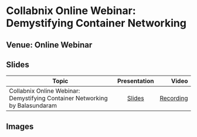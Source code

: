 # Collabnix Online Webinar: Demystifying Container Networking


## Venue: Online Webinar

## Slides


| Topic        | Presentation          | Video  |
| ------------- |:-------------:| -----:|
| Collabnix Online Webinar: Demystifying Container Networking by Balasundaram| [Slides](-) | [Recording](https://docker.zoom.us/recording/play/1yu_fGqwzB4pQj2hl3dFPgTjS5HeeJrHLrQJ3mtE2-pfdBLGgbR93uYl2ujXqixu?continueMode=true) |



## Images




